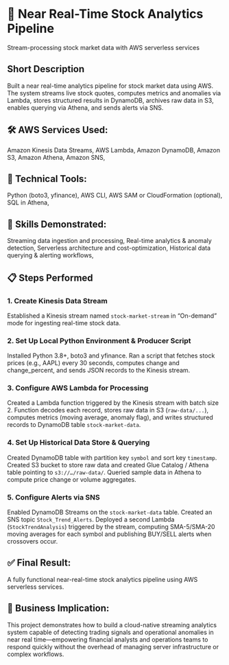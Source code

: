 # 🚀 Near Real-Time Stock Analytics Pipeline

Stream-processing stock market data with AWS serverless services

## Short Description

Built a near real-time analytics pipeline for stock market data using AWS. The system streams live stock quotes, computes metrics and anomalies via Lambda, stores structured results in DynamoDB, archives raw data in S3, enables querying via Athena, and sends alerts via SNS.

## 🛠️ AWS Services Used:

Amazon Kinesis Data Streams,
AWS Lambda,
Amazon DynamoDB,
Amazon S3,
Amazon Athena,
Amazon SNS,

## 🧰 Technical Tools:

Python (boto3, yfinance),
AWS CLI,
AWS SAM or CloudFormation (optional),
SQL in Athena,

## 🧠 Skills Demonstrated:

Streaming data ingestion and processing,
Real-time analytics & anomaly detection,
Serverless architecture and cost-optimization,
Historical data querying & alerting workflows,

## 📋 Steps Performed

### 1. Create Kinesis Data Stream

Established a Kinesis stream named `stock-market-stream` in “On-demand” mode for ingesting real-time stock data.

### 2. Set Up Local Python Environment & Producer Script

Installed Python 3.8+, boto3 and yfinance.
Ran a script that fetches stock prices (e.g., AAPL) every 30 seconds, computes change and change_percent, and sends JSON records to the Kinesis stream.

### 3. Configure AWS Lambda for Processing

Created a Lambda function triggered by the Kinesis stream with batch size 2.
Function decodes each record, stores raw data in S3 (`raw-data/...`), computes metrics (moving average, anomaly flag), and writes structured records to DynamoDB table `stock-market-data`.

### 4. Set Up Historical Data Store & Querying

Created DynamoDB table with partition key `symbol` and sort key `timestamp`.
Created S3 bucket to store raw data and created Glue Catalog / Athena table pointing to `s3://…/raw-data/`.
Queried sample data in Athena to compute price change or volume aggregates.

### 5. Configure Alerts via SNS

Enabled DynamoDB Streams on the `stock-market-data` table.
Created an SNS topic `Stock_Trend_Alerts`.
Deployed a second Lambda (`StockTrendAnalysis`) triggered by the stream, computing SMA-5/SMA-20 moving averages for each symbol and publishing BUY/SELL alerts when crossovers occur.

## ✅ Final Result:

A fully functional near-real-time stock analytics pipeline using AWS serverless services.

## 💼 Business Implication:

This project demonstrates how to build a cloud-native streaming analytics system capable of detecting trading signals and operational anomalies in near real time—empowering financial analysts and operations teams to respond quickly without the overhead of managing server infrastructure or complex workflows.
